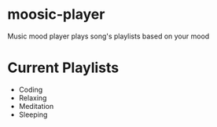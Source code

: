 # moosic-player
Music mood player plays song's playlists based on your mood

# Current Playlists
- Coding
- Relaxing
- Meditation
- Sleeping 


